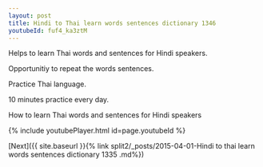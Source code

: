 ```yaml
---
layout: post
title: Hindi to Thai learn words sentences dictionary 1346 
youtubeId: fuf4_ka3ztM
---
```

 
 
Helps to learn Thai words and sentences for Hindi speakers.

Opportunitiy to repeat the words sentences. 

Practice Thai language. 
 
10 minutes practice every day. 
 
How to learn Thai words and sentences for Hindi speakers 
 
{% include youtubePlayer.html id=page.youtubeId %}
 
 
[Next]({{ site.baseurl }}{% link  split2/_posts/2015-04-01-Hindi to thai learn words sentences dictionary 1335 .md%})
 
